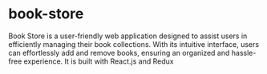 # book-store
Book Store is a user-friendly web application designed to assist users in efficiently managing their book collections. With its intuitive interface, users can effortlessly add and remove books, ensuring an organized and hassle-free experience. It is built with React.js and Redux
